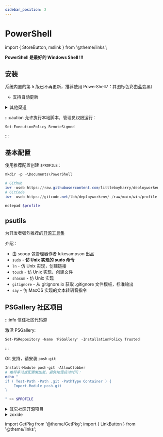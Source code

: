 ```yaml
---
sidebar_position: 2
---
```


# PowerShell

import { StoreButton, mslink } from '@theme/links';

**PowerShell 是最好的 Windows Shell !!!**

## 安装

系统内置的第 5 版已不再更新，推荐使用 PowerShell7：其图标色彩由蓝变黑）

<p>
<StoreButton to={mslink`9MZ1SNWT0N5D`} text='从应用商店安装' />
&nbsp; ← 支持自动更新
</p>

 <details>
<summary>其他渠道</summary>

渠道二：从 GitHub 下载

    winget install Microsoft.PowerShell

渠道三：<LinkButton outline href="https://mirrors.tuna.tsinghua.edu.cn/github-release/PowerShell/PowerShell/LatestRelease/#:~:text=win%2Dx64.msi" name="清华镜像站" />

</details>

:::caution 允许执行本地脚本，管理员权限运行：

    Set-ExecutionPolicy RemoteSigned

:::

## 基本配置

使用推荐配置创建 `$PROFILE`：

```powershell
mkdir -p ~\Documents\PowerShell

# Github
iwr -useb https://raw.githubusercontent.com/littleboyharry/deployworkenv/main/win/profile.ps1 -o $PROFILE
# GitCode
iwr -useb https://gitcode.net/lbh/deployworkenv/-/raw/main/win/profile.ps1 -o $PROFILE

notepad $profile
```

## psutils

为开发者强烈推荐的[开源工具集](https://github.com/lukesampson/psutils)

<GetPkg name="psutils" choco scoop />

介绍：

- 由 scoop 包管理器作者 lukesampson 出品
- `sudo` - **仿 Unix 实现的 sudo 命令**
- `ln` - 仿 Unix 实现，创建链接
- `touch` - 仿 Unix 实现，创建文件
- `shasum` - 仿 Unix 实现
- `gitignore` - 从 gitignore.io 获取 .gitignore 文件模板，标准输出
- `say` - 仿 MacOS 实现的文本转语音指令

<!--
- `runat` - 微软已经废弃并在 Windows 2012 中删除的 at 命令的替代品
- `time` - Unix 时间命令的近似值
- `vimtutor` - Vim for Windows 附带的 vimtutor 不能与 Scoop 一起使用。这个可以
-->

## PSGallery 社区项目

:::info 信任社区代码源

激活 PSGallery:

    Set-PSRepository -Name 'PSGallery' -InstallationPolicy Trusted

:::

Git 支持，请安装 `posh-git`

```powershell
Install-Module posh-git -AllowClobber
# 推荐手动或配置懒加载，避免拖慢启动时间：
echo "
if ( Test-Path -Path .git -PathType Container ) {
    Import-Module posh-git
}

" >> $PROFILE

```

<details>
    <summary>其它社区开源项目</summary>

增强的补全菜单 [`GuiCompletion`](https://github.com/nightroman/PS-GuiCompletion),
增强 Tab 键弹出菜单

```powershell
Install-Module GuiCompletion
echo 'Install-GuiCompletion -Key Tab' >> $PROFILE

```

winget 补全：

```powershell
Install-Module kmt.winget.autocomplete
echo 'Import-Module kmt.winget.autocomplete' >> $PROFILE

```

</details>

 <details>
<summary>zoxide</summary>

记录切换的工作目录，<a href="/docs/devenv/modern-cli/zoxide" target="_blank" >参见</a>

</details>

import GetPkg from '@theme/GetPkg';
import { LinkButton } from '@theme/links';
